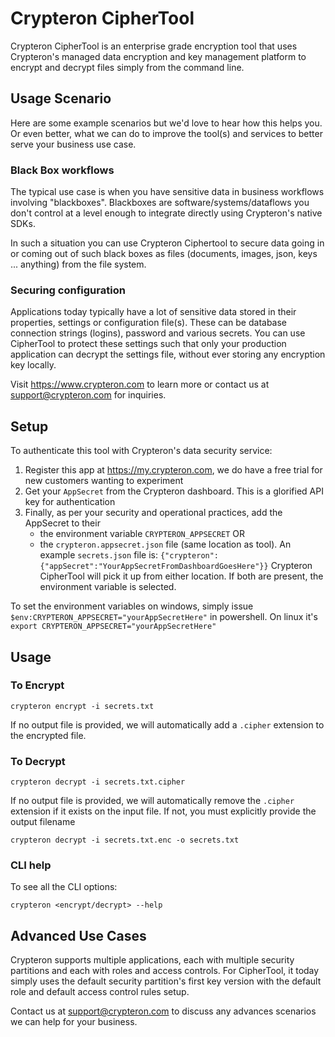 # Crypteron CipherTool

Crypteron CipherTool is an enterprise grade encryption tool that uses Crypteron's managed data encryption and key management platform to encrypt and decrypt files simply from the command line. 

## Usage Scenario 

Here are some example scenarios but we'd love to hear how this helps you. Or even better, what we can do to improve the tool(s) and services to better serve your business use case.

### Black Box workflows

The typical use case is when you have sensitive data in business workflows involving "blackboxes". Blackboxes are software/systems/dataflows you don't control at a level enough to integrate directly using Crypteron's native SDKs.

In such a situation you can use Crypteron Ciphertool to secure data going in or coming out of such black boxes as files (documents, images, json, keys ... anything) from the file system. 

### Securing configuration

Applications today typically have a lot of sensitive data stored in their properties, settings or configuration file(s). These can be database connection strings (logins), password and various secrets. You can use CipherTool to protect these settings such that only your production application can decrypt the settings file, without ever storing any encryption key locally.

Visit https://www.crypteron.com to learn more or contact us at support@crypteron.com for inquiries.

## Setup

To authenticate this tool with Crypteron's data security service:

1. Register this app at https://my.crypteron.com, we do have a free trial for new customers wanting to experiment
2. Get your `AppSecret` from the Crypteron dashboard. This is a glorified API key for authentication
3. Finally, as per your security and operational practices, add the AppSecret to their
   - the environment variable `CRYPTERON_APPSECRET` OR
   - the `crypteron.appsecret.json` file (same location as tool). An example `secrets.json` file is:
     `{"crypteron":{"appSecret":"YourAppSecretFromDashboardGoesHere"}}`
   Crypteron CipherTool will pick it up from either location. If both are present, the environment variable is selected.   

To set the environment variables on windows, simply issue `$env:CRYPTERON_APPSECRET="yourAppSecretHere"` in powershell. On linux it's `export CRYPTERON_APPSECRET="yourAppSecretHere"`

## Usage

### To Encrypt

`crypteron encrypt -i secrets.txt`

If no output file is provided, we will automatically add a `.cipher` extension to the encrypted file.

### To Decrypt

`crypteron decrypt -i secrets.txt.cipher`

If no output file is provided, we will automatically remove the `.cipher` extension if it exists on the input file. If not, you must explicitly provide the output filename

`crypteron decrypt -i secrets.txt.enc -o secrets.txt`

### CLI help

To see all the CLI options:

`crypteron <encrypt/decrypt> --help`

## Advanced Use Cases

Crypteron supports multiple applications, each with multiple security partitions and each with roles and access controls. For CipherTool, it today simply uses the default security partition's first key version with the default role and default access control rules setup. 

Contact us at support@crypteron.com to discuss any advances scenarios we can help for your business.
